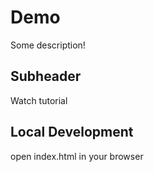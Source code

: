 # Demo

Some description!

## Subheader

Watch tutorial

## Local Development

open index.html in your browser